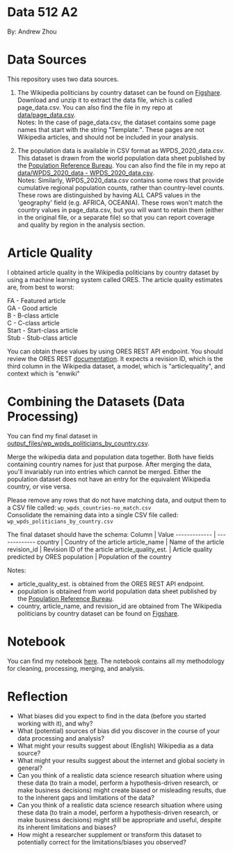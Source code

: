 # Data 512 A2
By: Andrew Zhou

# Data Sources
This repository uses two data sources.

1) The Wikipedia politicians by country dataset can be found on [Figshare](https://figshare.com/articles/dataset/Untitled_Item/5513449). Download and unzip it to extract the data file, which is called page_data.csv. You can also find the file in my repo at [data/page_data.csv](https://github.com/azhou5211/data-512-a2/blob/main/data/page_data.csv).  
Notes:
In the case of page_data.csv, the dataset contains some page names that start with the string "Template:". These pages are not Wikipedia articles, and should not be included in your analysis.


2) The population data is available in CSV format as WPDS_2020_data.csv. This dataset is drawn from the world population data sheet published by the [Population Reference Bureau](https://www.prb.org/international/indicator/population/table/). You can also find the file in my repo at [data/WPDS_2020_data - WPDS_2020_data.csv](https://github.com/azhou5211/data-512-a2/blob/main/data/WPDS_2020_data%20-%20WPDS_2020_data.csv).   
Notes:
Similarly, WPDS_2020_data.csv contains some rows that provide cumulative regional population counts, rather than country-level counts. These rows are distinguished by having ALL CAPS values in the 'geography' field (e.g. AFRICA, OCEANIA). These rows won't match the country values in page_data.csv, but you will want to retain them (either in the original file, or a separate file) so that you can report coverage and quality by region in the analysis section.

# Article Quality
I obtained article quality in the Wikipedia politicians by country dataset by using a machine learning system called ORES. The article quality estimates are, from best to worst:  

FA - Featured article  
GA - Good article  
B - B-class article  
C - C-class article  
Start - Start-class article  
Stub - Stub-class article  

You can obtain these values by using ORES REST API endpoint. You should review the ORES REST [documentation](https://ores.wikimedia.org/v3/#!/scoring/get_v3_scores_context_revid_model). It expects a revision ID, which is the third column in the Wikipedia dataset, a model, which is "articlequality", and context which is "enwiki"

# Combining the Datasets (Data Processing)
You can find my final dataset in [output_files/wp_wpds_politicians_by_country.csv](https://github.com/azhou5211/data-512-a2/blob/main/output_files/wp_wpds_politicians_by_country.csv).

Merge the wikipedia data and population data together. Both have fields containing country names for just that purpose. After merging the data, you'll invariably run into entries which cannot be merged. Either the population dataset does not have an entry for the equivalent Wikipedia country, or vise versa.

Please remove any rows that do not have matching data, and output them to a CSV file called:
```wp_wpds_countries-no_match.csv```  
Consolidate the remaining data into a single CSV file called:
```wp_wpds_politicians_by_country.csv```

The final dataset should have the schema:
Column        | Value
------------- | -------------
country          | Country of the article
article_name         | Name of the article
revision_id         | Revision ID of the article
article_quality_est.         | Article quality predicted by ORES
population         | Population of the country

Notes:  
- article_quality_est. is obtained from the ORES REST API endpoint.  
- population is obtained from world population data sheet published by the [Population Reference Bureau](https://www.prb.org/international/indicator/population/table/).  
- country, article_name, and revision_id are obtained from The Wikipedia politicians by country dataset can be found on [Figshare](https://figshare.com/articles/dataset/Untitled_Item/5513449).

# Notebook
You can find my notebook [here](https://github.com/azhou5211/data-512-a2/blob/main/notebooks/hcds-a2-bias.ipynb). The notebook contains all my methodology for cleaning, processing, merging, and analysis.

# Reflection
- What biases did you expect to find in the data (before you started working with it), and why?
- What (potential) sources of bias did you discover in the course of your data processing and analysis?
- What might your results suggest about (English) Wikipedia as a data source?
- What might your results suggest about the internet and global society in general?
- Can you think of a realistic data science research situation where using these data (to train a model, perform a hypothesis-driven research, or make business decisions) might create biased or misleading results, due to the inherent gaps and limitations of the data?
- Can you think of a realistic data science research situation where using these data (to train a model, perform a hypothesis-driven research, or make business decisions) might still be appropriate and useful, despite its inherent limitations and biases?
- How might a researcher supplement or transform this dataset to potentially correct for the limitations/biases you observed?
